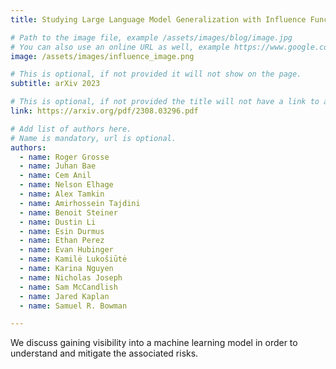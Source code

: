 ```yaml
---
title: Studying Large Language Model Generalization with Influence Functions

# Path to the image file, example /assets/images/blog/image.jpg
# You can also use an online URL as well, example https://www.google.com/image.jpg
image: /assets/images/influence_image.png

# This is optional, if not provided it will not show on the page.
subtitle: arXiv 2023

# This is optional, if not provided the title will not have a link to anywhere
link: https://arxiv.org/pdf/2308.03296.pdf

# Add list of authors here.
# Name is mandatory, url is optional.
authors:
  - name: Roger Grosse
  - name: Juhan Bae
  - name: Cem Anil
  - name: Nelson Elhage
  - name: Alex Tamkin
  - name: Amirhossein Tajdini
  - name: Benoit Steiner
  - name: Dustin Li
  - name: Esin Durmus
  - name: Ethan Perez
  - name: Evan Hubinger
  - name: Kamilė Lukošiūtė
  - name: Karina Nguyen
  - name: Nicholas Joseph
  - name: Sam McCandlish
  - name: Jared Kaplan
  - name: Samuel R. Bowman

---
```


<!--Abstract-->

We discuss gaining visibility into a machine learning model in order to understand and mitigate the associated risks.
